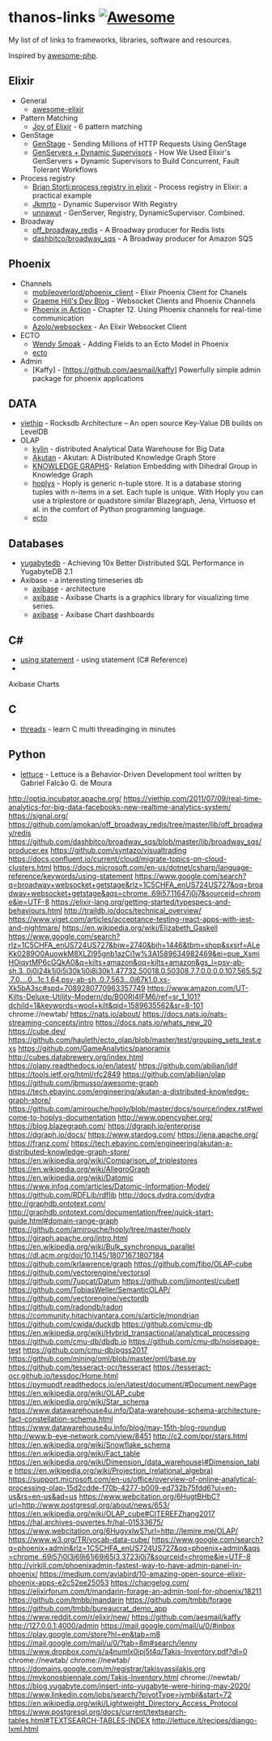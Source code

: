 # thanos-links [![Awesome](https://cdn.rawgit.com/sindresorhus/awesome/d7305f38d29fed78fa85652e3a63e154dd8e8829/media/badge.svg)](https://github.com/sindresorhus/awesome)

My list of of links to frameworks, libraries, software and resources.

Inspired by [awesome-php](https://github.com/ziadoz/awesome-php).


## Elixir
 * General 
   * [awesome-elixir](https://github.com/h4cc/awesome-elixir)
 * Pattern Matching
   * [Joy of Elixir](https://joyofelixir.com/6-pattern-matching) - 6 pattern matching
 * GenStage
   * [GenStage](http://big-elephants.com/2019-01/facebook-genstage/) - Sending Millions of HTTP Requests Using GenStage
   * [GenServers + Dynamic Supervisors](https://www.thegreatcodeadventure.com/how-we-used-elixirs-genservers-dynamic-supervisors-to-build-concurrent-fault-tolerant-workflows/) - How We Used Elixir's GenServers + Dynamic Supervisors to Build Concurrent, Fault Tolerant Workflows
 * Process registry
   * [Brian Storti:process registry in elixir](https://www.brianstorti.com/process-registry-in-elixir/) - Process registry in Elixir: a practical example
   * [Jkmrto](https://www.jkmrto.dev/posts/dynamic-supervisor-in-elixir/) - Dynamic Supervisor With Registry
   * [unnawut](https://dev.to/unnawut/genserver-registry-dynamicsupervisor-combined-4i9p) - GenServer, Registry, DynamicSupervisor. Combined.
* Broadway
  * [off_broadway_redis](https://github.com/amokan/off_broadway_redis) - A Broadway producer for Redis lists
  * [dashbitco/broadway_sqs](https://github.com/dashbitco/broadway_sqs) - A Broadway producer for Amazon SQS
   
## Phoenix
 * Channels
   * [mobileoverlord/phoenix_client](https://github.com/mobileoverlord/phoenix_client) - Elixir Phoenix Client for Chanels
   * [Graeme Hill's Dev Blog](http://graemehill.ca/websocket-clients-and-phoenix-channels/) - Websocket Clients and Phoenix Channels
   * [ Phoenix in Action](https://livebook.manning.com/book/phoenix-in-action/chapter-12/) - Chapter 12. Using Phoenix channels for real-time communication
   * [Azolo/websockex](https://github.com/Azolo/websockex) - An Elixir Websocket Client
 * ECTO
   * [Wendy Smoak](http://wsmoak.net/2015/07/27/adding-fields-to-an-ecto-model-in-phoenix.html) - Adding Fields to an Ecto Model in Phoenix
    * [ecto](https://github.com/hauleth/ecto_olap) 
  * Admin
    * [Kaffy] - [https://github.com/aesmail/kaffy] Powerfully simple admin package for phoenix applications
   
 ## DATA
  * [viethip](https://viethip.com/2013/11/22/rocksdb-architecture-an-open-source-key-value-db-builds-on-leveldb/) - Rocksdb Architecture – An open source Key-Value DB builds on LevelDB
  * OLAP
    * [kylin](http://kylin.apache.org/) -  distributed Analytical Data Warehouse for Big Data
    * [Akutan](https://tech.ebayinc.com/engineering/akutan-a-distributed-knowledge-graph-store/) - Akutan: A Distributed Knowledge Graph Store
    * [KNOWLEDGE GRAPHS](https://tech.ebayinc.com/research/relation-embedding-with-dihedral-group-in-knowledge-graph/)- Relation Embedding with Dihedral Group in Knowledge Graph
    * [hoplys](https://github.com/amirouche/hoply/blob/master/docs/source/index.rst#welcome-to-hoplys-documentation) - Hoply is generic n-tuple store. It is a database storing tuples with n-items in a set. Each tuple is unique. With Hoply you can use a triplestore or quadstore similar Blazegraph, Jena, Virtuoso et al. in the comfort of Python programming language.
    * [ecto](https://github.com/hauleth/ecto_olap) 
    
## Databases 
  * [yugabytedb](https://blog.yugabyte.com/achieving-10x-better-distributed-sql-performance-in-yugabytedb-2-1/) - Achieving 10x Better Distributed SQL Performance in YugabyteDB 2.1
  * Axibase - a interesting timeseries db
    * [axibase](https://axibase.com/docs/atsd/architecture.html) - architecture
    * [axibase](https://apps.axibase.com/chartlab/2ef08f32) -  Axibase Charts is a graphics library for visualizing time series.
    * [axibase](https://apps.axibase.com/chartlab/2ef08f32) -  Axibase Chart dashboards
## C#
* [using statement](https://docs.microsoft.com/en-us/dotnet/csharp/language-reference/keywords/using-statement) - using statement (C# Reference)
* 
Axibase Charts
## C
 * [threads](https://medium.com/hackernoon/learn-c-multi-threading-in-5-minutes-8b881c92941f) - learn C multi threadinging in minutes


## Python
* [lettuce](http://lettuce.it/index.html#) - Lettuce is a Behavior-Driven Development tool written by Gabriel Falcão G. de Moura



http://optiq.incubator.apache.org/
https://viethip.com/2011/07/09/real-time-analytics-for-big-data-facebooks-new-realtime-analytics-system/
https://signal.org/
https://github.com/amokan/off_broadway_redis/tree/master/lib/off_broadway/redis
https://github.com/dashbitco/broadway_sqs/blob/master/lib/broadway_sqs/producer.ex
https://github.com/syntazo/visualtrading
https://docs.confluent.io/current/cloud/migrate-topics-on-cloud-clusters.html
https://docs.microsoft.com/en-us/dotnet/csharp/language-reference/keywords/using-statement
https://www.google.com/search?q=broadway+websocket+getstage&rlz=1C5CHFA_enUS724US727&oq=broadway+websocket+getstage&aqs=chrome..69i57.11647j0j7&sourceid=chrome&ie=UTF-8
https://elixir-lang.org/getting-started/typespecs-and-behaviours.html
http://traildb.io/docs/technical_overview/
https://www.viget.com/articles/acceptance-testing-react-apps-with-jest-and-nightmare/
https://en.wikipedia.org/wiki/Elizabeth_Gaskell
https://www.google.com/search?rlz=1C5CHFA_enUS724US727&biw=2740&bih=1446&tbm=shop&sxsrf=ALeKk0289O0AuowkM8XLZl95gnb1azCi1w%3A1589634982469&ei=pue_XsmiHOiqytMP6cGQkA0&q=kilts+amazon&oq=kilts+amazon&gs_l=psy-ab-sh.3..0j0i24k1j0i5i30k1j0i8i30k1.47732.50018.0.50308.7.7.0.0.0.0.107.565.5j2.7.0....0...1c.1.64.psy-ab-sh..0.7.563...0i67k1.0.xs-Xk5bA3sc#spd=7089280770963357749
https://www.amazon.com/UT-Kilts-Deluxe-Utility-Modern/dp/B00RI4IFM6/ref=sr_1_101?dchild=1&keywords=wool+kilt&qid=1589635562&sr=8-101
chrome://newtab/
https://nats.io/about/
https://docs.nats.io/nats-streaming-concepts/intro
https://docs.nats.io/whats_new_20
https://cube.dev/
https://github.com/hauleth/ecto_olap/blob/master/test/grouping_sets_test.exs
https://github.com/GameAnalytics/panoramix
http://cubes.databrewery.org/index.html
https://olapy.readthedocs.io/en/latest/
https://github.com/abilian/ldif
https://tools.ietf.org/html/rfc2849
https://github.com/abilian/olap
https://github.com/jbmusso/awesome-graph
https://tech.ebayinc.com/engineering/akutan-a-distributed-knowledge-graph-store/
https://github.com/amirouche/hoply/blob/master/docs/source/index.rst#welcome-to-hoplys-documentation
http://www.opencypher.org/
https://blog.blazegraph.com/
https://dgraph.io/enterprise
https://dgraph.io/docs/
https://www.stardog.com/
https://jena.apache.org/
https://franz.com/
https://tech.ebayinc.com/engineering/akutan-a-distributed-knowledge-graph-store/
https://en.wikipedia.org/wiki/Comparison_of_triplestores
https://en.wikipedia.org/wiki/AllegroGraph
https://en.wikipedia.org/wiki/Datomic
https://www.infoq.com/articles/Datomic-Information-Model/
https://github.com/RDFLib/rdflib
http://docs.dydra.com/dydra
http://graphdb.ontotext.com/
http://graphdb.ontotext.com/documentation/free/quick-start-guide.html#domain-range-graph
https://github.com/amirouche/hoply/tree/master/hoply
https://giraph.apache.org/intro.html
https://en.wikipedia.org/wiki/Bulk_synchronous_parallel
https://dl.acm.org/doi/10.1145/1807167.1807184
https://github.com/krlawrence/graph
https://github.com/fibo/OLAP-cube
https://github.com/vectorengine/vectorsql
https://github.com/7upcat/Datum
https://github.com/jjmontesl/cubetl
https://github.com/TobiasWeller/SemanticOLAP/
https://github.com/vectorengine/vectordb
https://github.com/radondb/radon
https://community.hitachivantara.com/s/article/mondrian
https://github.com/cwida/duckdb
https://github.com/cmu-db
https://en.wikipedia.org/wiki/Hybrid_transactional/analytical_processing
https://github.com/cmu-db/dbdb.io
https://github.com/cmu-db/noisepage-test
https://github.com/cmu-db/pgss2017
https://github.com/mining/oml/blob/master/oml/base.py
https://github.com/tesseract-ocr/tesseract
https://tesseract-ocr.github.io/tessdoc/Home.html
https://pymupdf.readthedocs.io/en/latest/document/#Document.newPage
https://en.wikipedia.org/wiki/OLAP_cube
https://en.wikipedia.org/wiki/Star_schema
https://www.datawarehouse4u.info/Data-warehouse-schema-architecture-fact-constellation-schema.html
https://www.datawarehouse4u.info/blog/may-15th-blog-roundup
http://www.b-eye-network.com/view/8451
http://c2.com/ppr/stars.html
https://en.wikipedia.org/wiki/Snowflake_schema
https://en.wikipedia.org/wiki/Fact_table
https://en.wikipedia.org/wiki/Dimension_(data_warehouse)#Dimension_table
https://en.wikipedia.org/wiki/Projection_(relational_algebra)
https://support.microsoft.com/en-us/office/overview-of-online-analytical-processing-olap-15d2cdde-f70b-4277-b009-ed732b75fdd6?ui=en-us&rs=en-us&ad=us
https://www.webcitation.org/6HugtBHbC?url=http://www.postgresql.org/about/news/653/
https://en.wikipedia.org/wiki/OLAP_cube#CITEREFZhang2017
https://hal.archives-ouvertes.fr/hal-01533675/
https://www.webcitation.org/6HugvxlwS?url=http://lemire.me/OLAP/
https://www.w3.org/TR/vocab-data-cube/
https://www.google.com/search?q=phoenix+admin&rlz=1C5CHFA_enUS724US727&oq=phoenix+admin&aqs=chrome..69i57j0l3j69i61j69i65l3.3723j0j7&sourceid=chrome&ie=UTF-8
http://virkill.com/phoenixadmin-fastest-way-to-have-admin-panel-in-phoenix/
https://medium.com/aviabird/10-amazing-open-source-elixir-phoenix-apps-e2c52ee25053
https://changelog.com/
https://elixirforum.com/t/mandarin-forage-an-admin-tool-for-phoenix/18211
https://github.com/tmbb/mandarin
https://github.com/tmbb/forage
https://github.com/tmbb/bureaucrat_demo_app
https://www.reddit.com/r/elixir/new/
https://github.com/aesmail/kaffy
http://127.0.0.1:4000/admin
https://mail.google.com/mail/u/0/#inbox
https://play.google.com/store?hl=en&tab=m8
https://mail.google.com/mail/u/0/?tab=8m#search/lenny
https://www.dropbox.com/s/a4numlx0jpj5t4q/Takis-Inventory.pdf?dl=0
chrome://newtab/
chrome://newtab/
https://domains.google.com/m/registrar/takisvassilakis.org
https://mykonosbiennale.com/Takis-Inventory.html
chrome://newtab/
https://blog.yugabyte.com/insert-into-yugabyte-were-hiring-may-2020/
https://www.linkedin.com/jobs/search/?pivotType=jymbii&start=72
https://en.wikipedia.org/wiki/Lightweight_Directory_Access_Protocol
https://www.postgresql.org/docs/current/textsearch-tables.html#TEXTSEARCH-TABLES-INDEX
http://lettuce.it/recipes/django-lxml.html
 

    
